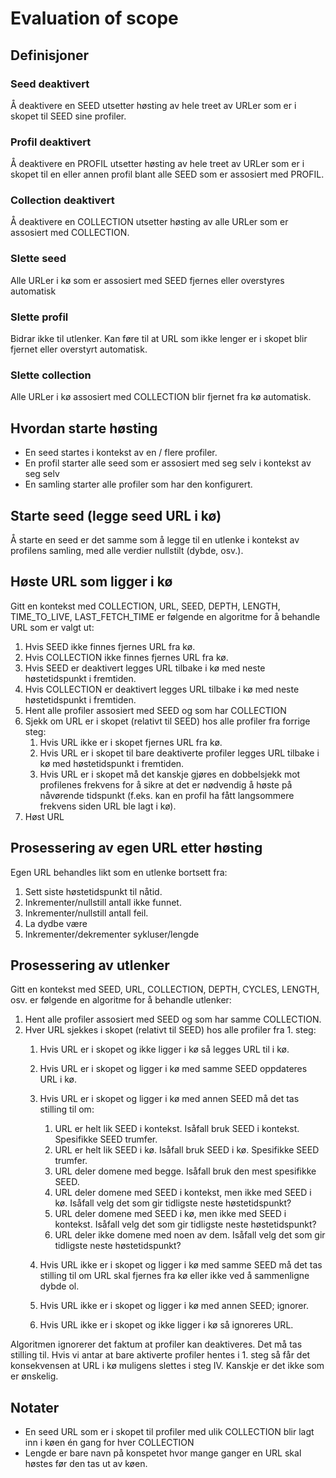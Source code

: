# Evaluation of scope

## Definisjoner

### Seed deaktivert
Å deaktivere en SEED utsetter høsting av hele treet av URLer som er i skopet til SEED sine profiler.

### Profil deaktivert
Å deaktivere en PROFIL utsetter høsting av hele treet av URLer som er i skopet til en eller annen profil blant alle SEED
som er assosiert med PROFIL.

### Collection deaktivert
Å deaktivere en COLLECTION utsetter høsting av alle URLer som er assosiert med COLLECTION.

### Slette seed
Alle URLer i kø som er assosiert med SEED fjernes eller overstyres automatisk

### Slette profil
Bidrar ikke til utlenker. Kan føre til at URL som ikke lenger er i skopet blir fjernet eller overstyrt automatisk.

### Slette collection
Alle URLer i kø assosiert med COLLECTION blir fjernet fra kø automatisk.

## Hvordan starte høsting

- En seed startes i kontekst av en / flere profiler.
- En profil starter alle seed som er assosiert med seg selv i kontekst av seg selv
- En samling starter alle profiler som har den konfigurert.

## Starte seed (legge seed URL i kø)
Å starte en seed er det samme som å legge til en utlenke i kontekst
av profilens samling, med alle verdier nullstilt (dybde, osv.).

## Høste URL som ligger i kø
Gitt en kontekst med COLLECTION, URL, SEED, DEPTH, LENGTH, TIME_TO_LIVE, LAST_FETCH_TIME
er følgende en algoritme for å behandle URL som er valgt ut:

1. Hvis SEED ikke finnes fjernes URL fra kø.
2. Hvis COLLECTION ikke finnes fjernes URL fra kø. 
3. Hvis SEED er deaktivert legges URL tilbake i kø med neste høstetidspunkt i fremtiden.
4. Hvis COLLECTION er deaktivert legges URL tilbake i kø med neste høstetidspunkt i fremtiden.
5. Hent alle profiler assosiert med SEED og som har COLLECTION
6. Sjekk om URL er i skopet (relativt til SEED) hos alle profiler fra forrige steg:
   1. Hvis URL ikke er i skopet fjernes URL fra kø.
   2. Hvis URL er i skopet til bare deaktiverte profiler legges URL tilbake i kø med høstetidspunkt i fremtiden.
   3. Hvis URL er i skopet må det kanskje gjøres en dobbelsjekk mot profilenes frekvens 
   for å sikre at det er nødvendig å høste på nåvørende tidspunkt (f.eks. kan en profil ha fått langsommere frekvens siden URL ble lagt i kø).
7. Høst URL

## Prosessering av egen URL etter høsting
Egen URL behandles likt som en utlenke bortsett fra:
1. Sett siste høstetidspunkt til nåtid.
2. Inkrementer/nullstill antall ikke funnet.
3. Inkrementer/nullstill antall feil.
4. La dydbe være
5. Inkrementer/dekrementer sykluser/lengde

## Prosessering av utlenker
Gitt en kontekst med SEED, URL, COLLECTION, DEPTH, CYCLES, LENGTH, osv.
er følgende en algoritme for å behandle utlenker: 

1. Hent alle profiler assosiert med SEED og som har samme COLLECTION.
2. Hver URL sjekkes i skopet (relativt til SEED) hos alle profiler fra 1. steg:
   1. Hvis URL er i skopet og ikke ligger i kø så legges URL til i kø.
   3. Hvis URL er i skopet og ligger i kø med samme SEED oppdateres URL i kø.
   4. Hvis URL er i skopet og ligger i kø med annen SEED må det tas stilling til
   om:
      1. URL er helt lik SEED i kontekst. Isåfall bruk SEED i kontekst.
      Spesifikke SEED trumfer.
      2. URL er helt lik SEED i kø. Isåfall bruk SEED i kø.
      Spesifikke SEED trumfer.
      3. URL deler domene med begge. Isåfall bruk den mest spesifikke SEED.
      4. URL deler domene med SEED i kontekst, men ikke med SEED i kø.
      Isåfall velg det som gir tidligste neste høstetidspunkt?
      2. URL deler domene med SEED i kø, men ikke med SEED i kontekst.
      Isåfall velg det som gir tidligste neste høstetidspunkt?
      3. URL deler ikke domene med noen av dem.
      Isåfall velg det som gir tidligste neste høstetidspunkt?

   5. Hvis URL ikke er i skopet og ligger i kø med samme SEED må det tas
   stilling til om URL skal fjernes fra kø eller ikke ved å sammenligne dybde ol.
   6. Hvis URL ikke er i skopet og ligger i kø med annen SEED; ignorer.
   7. Hvis URL ikke er i skopet og ikke ligger i kø så ignoreres URL.

Algoritmen ignorerer det faktum at profiler kan deaktiveres. Det må tas stilling til.
Hvis vi antar at bare aktiverte profiler hentes i 1. steg så får det konsekvensen at
URL i kø muligens slettes i steg IV. Kanskje er det ikke som er ønskelig.

## Notater
- En seed URL som er i skopet til profiler med ulik COLLECTION blir
  lagt inn i køen én gang for hver COLLECTION
- Lengde er bare navn på konspetet hvor mange ganger en URL skal høstes før den tas ut av køen.
